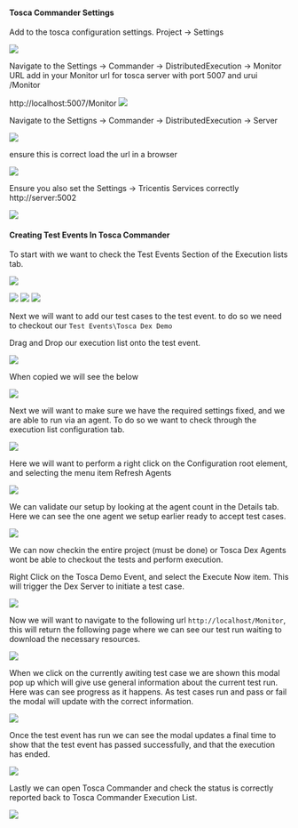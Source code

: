 #### Tosca Commander Settings

Add to the tosca configuration settings. Project -> Settings

![](./img/Pasted%20image%2020230216120032.png)

Navigate to the Settings -> Commander -> DistributedExecution -> Monitor URL add in your Monitor url for tosca server with port 5007 and urui /Monitor

http://localhost:5007/Monitor
![](./img/Pasted%20image%2020230216120341.png)

Navigate to the Settigns -> Commander -> DistributedExecution -> Server

![](./img/Pasted%20image%2020230216120707.png)

ensure this is correct load the url in a browser 

![](./img/Pasted%20image%2020230216120748.png)

Ensure you also set the Settings -> Tricentis Services correctly http://server:5002

![](Pasted%20image%2020230216121108.png)



#### Creating Test Events In Tosca Commander

To start with we want to check the Test Events Section of the Execution lists tab.

![](./img/testevent-checkout.png)

![](./img/Pasted%20image%2020230216115743.png)
![](./img/Pasted%20image%2020230216115801.png)
![](./img/Pasted%20image%2020230216115904.png)


Next we will want to add our test cases to the test event. to do so we need to checkout our 
`Test Events\Tosca Dex Demo`

Drag and Drop our execution list onto the test event.

![](./img/Pasted%20image%2020230216132855.png)

When copied we will see the below

![](./img/Pasted%20image%2020230216132738.png)

Next we will want to make sure we have the required settings fixed, and we are able to run via an agent. To do so we want to check through the execution list configuration tab.

![](./img/Pasted%20image%2020230216133018.png)

Here we will want to perform a right click on the Configuration root element, and selecting the menu item Refresh Agents

![](Pasted%20image%2020230216133117.png)

We can validate our setup by looking at the agent count in the Details tab. Here we can see the one agent we setup earlier ready to accept test cases.

![](./img/Pasted%20image%2020230216133217.png)

We can now checkin the entire project (must be done) or Tosca Dex Agents wont be able to checkout the tests and perform execution.

Right Click on the Tosca Demo Event, and select the Execute Now item. This will trigger the Dex Server to initiate a test case. 

![](./img/Pasted%20image%2020230216133338.png)

Now we will want to navigate to the following url `http://localhost/Monitor`, this will return the following page where we can see our test run waiting to download the necessary resources.

![](./img/Pasted%20image%2020230216133523.png)

When we click on the currently awiting test case we are shown this modal pop up which will give use general information about the current test run. Here was can see progress as it happens. As test cases run and pass or fail the modal will update with the correct information.

![](./img/Pasted%20image%2020230216133543.png)

Once the test event has run we can see the modal updates a final time to show that the test event has passed successfully, and that the execution has ended.

![](./img/Pasted%20image%2020230216133627.png)

Lastly we can open Tosca Commander and check the status is correctly reported back to Tosca Commander Execution List.

![](./img/Pasted%20image%2020230216134212.png)
